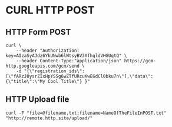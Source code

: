 # CURL HTTP POST
## HTTP Form POST
```
curl \
    --header "Authorization: key=AIzaSyAJdz6YkUNwb6lWtsyBV3XfhqldVHGUqtQ" \
    --header Content-Type:"application/json" https://gcm-http.googleapis.com/gcm/send \
    -d "{\"registration_ids\":[\"fARzJ0ysrZIxHpYSSg6wZTfURcuKwEGdCl0bku7n\"],\"data\":{\"title\":\"My Cool Title\"} }"
```

## HTTP Upload file
```
curl -F "file=@filename.txt;filename=NameOfTheFileInPOST.txt" "http://remote.http.site/upload/"
```
